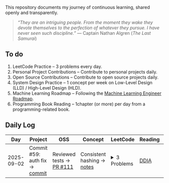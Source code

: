 This repository documents my journey of continuous learning, shared openly and transparently.




> *“They are an intriguing people. From the moment they wake they devote themselves to the perfection of whatever they pursue. I have never seen such discipline.”* — Captain Nathan Algren (*The Last Samurai*)  


## To do

1. LeetCode Practice – 3 problems every day.  
2. Personal Project Contributions – Contribute to personal projects daily.  
3. Open Source Contributions – Contribute to open source projects daily.  
4. System Design Practice – 1 concept per week on Low-Level Design (LLD) / High-Level Design (HLD).  
5. Machine Learning Roadmap  – Following the [Machine Learning Engineer Roadmap](https://roadmap.sh/r/ml-engineer-3dqvu).  
6. Programming Book Reading – 1chapter (or more) per day from a programming-related book.  

<!-- 
---

## Personal Reflection  

> *"I am facing impostor syndrome. I don’t feel fully ready yet. With graduation coming in 2026, it’s already time to apply for Summer 2026 internships and prepare for my first job after graduation, but I want to try something different — maybe even a little crazy. I want to dedicate one full semester to sharpening myself, filling the gaps in my resume, and building real confidence in all the things I supposedly know. Like a samurai who spends his life sharpening his blade for the day of battle, I want to prepare with discipline and focus, so when my time comes, I will stand ready."*  -->




## Daily Log  

<!-- DAILY_TABLE_START -->
| Day | Project | OSS | Concept | LeetCode | Reading | Daily Avg |
|-----|---------|-----|---------|----------|---------|-----------|
| 2025-09-02 | Commit #59: auth fix → [commit](https://github.com/rajil/bills-spender/commit/48) | Reviewed tests → [PR #111](https://github.com/someOSS/project/pull/111) | Consistent hashing → [notes](notes/consistent-hashing.md) | <details><summary>3 Problems</summary> 1. [Two Sum](solutions/two-sum.md) <br> 2. [Valid Anagram](leetcode/valid-anagram.md) <br> 3. [Valid Anagram](solutions/valid-anagram.md) </details> | [DDIA](https://dataintensive.net/) | ██████████ 100% |
<!-- DAILY_TABLE_END -->
